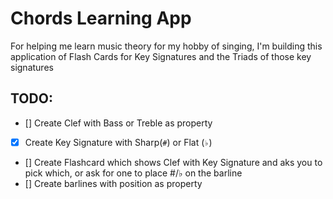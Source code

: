 # Chords Learning App

For helping me learn music theory for my hobby of singing, I'm building this application of Flash Cards for Key Signatures and the Triads of those key signatures

## TODO:

- [] Create Clef with Bass or Treble as property
- [x] Create Key Signature with Sharp(`#`) or Flat (`♭`)
- [] Create Flashcard which shows Clef with Key Signature and aks you to pick which, or ask for one to place #/♭ on the barline
- [] Create barlines with position as property
